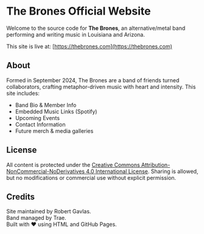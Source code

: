 # The Brones Official Website

Welcome to the source code for **The Brones**, an alternative/metal band performing and writing music in Louisiana and Arizona.

This site is live at: [https://thebrones.com](https://thebrones.com)

## About

Formed in September 2024, The Brones are a band of friends turned collaborators, crafting metaphor-driven music with heart and intensity. This site includes:

- Band Bio & Member Info
- Embedded Music Links (Spotify)
- Upcoming Events
- Contact Information
- Future merch & media galleries

## License

All content is protected under the [Creative Commons Attribution-NonCommercial-NoDerivatives 4.0 International License](https://creativecommons.org/licenses/by-nc-nd/4.0/). Sharing is allowed, but no modifications or commercial use without explicit permission.

## Credits

Site maintained by Robert Gavlas.  
Band managed by Trae.  
Built with ❤️ using HTML and GitHub Pages.
